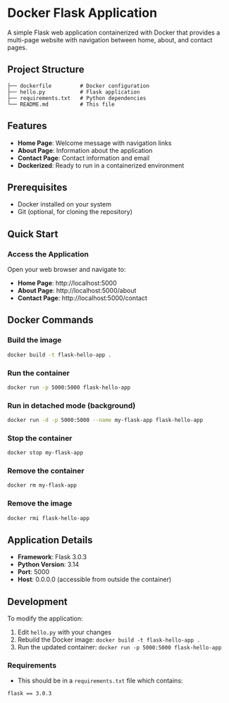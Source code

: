 # Docker Flask Application

A simple Flask web application containerized with Docker that provides a multi-page website with navigation between home, about, and contact pages.

## Project Structure

```
├── dockerfile         # Docker configuration
├── hello.py           # Flask application
├── requirements.txt   # Python dependencies
└── README.md          # This file
```

## Features

- **Home Page**: Welcome message with navigation links
- **About Page**: Information about the application
- **Contact Page**: Contact information and email
- **Dockerized**: Ready to run in a containerized environment

## Prerequisites

- Docker installed on your system
- Git (optional, for cloning the repository)

## Quick Start

### Access the Application

Open your web browser and navigate to:

- **Home Page**: http://localhost:5000
- **About Page**: http://localhost:5000/about
- **Contact Page**: http://localhost:5000/contact

## Docker Commands

### Build the image

```bash
docker build -t flask-hello-app .
```

### Run the container

```bash
docker run -p 5000:5000 flask-hello-app
```

### Run in detached mode (background)

```bash
docker run -d -p 5000:5000 --name my-flask-app flask-hello-app
```

### Stop the container

```bash
docker stop my-flask-app
```

### Remove the container

```bash
docker rm my-flask-app
```

### Remove the image

```bash
docker rmi flask-hello-app
```

## Application Details

- **Framework**: Flask 3.0.3
- **Python Version**: 3.14
- **Port**: 5000
- **Host**: 0.0.0.0 (accessible from outside the container)

## Development

To modify the application:

1. Edit `hello.py` with your changes
2. Rebuild the Docker image: `docker build -t flask-hello-app .`
3. Run the updated container: `docker run -p 5000:5000 flask-hello-app`

### Requirements

- This should be in a `requirements.txt` file which contains:

```txt
flask == 3.0.3
```
